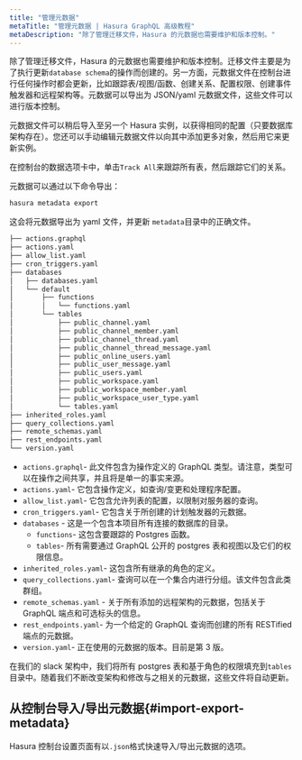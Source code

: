 ```yaml
---
title: "管理元数据"
metaTitle: "管理元数据 | Hasura GraphQL 高级教程"
metaDescription: "除了管理迁移文件，Hasura 的元数据也需要维护和版本控制。"
---
```


除了管理迁移文件，Hasura 的元数据也需要维护和版本控制。迁移文件主要是为了执行更新`database schema`的操作而创建的。另一方面，元数据文件在控制台进行任何操作时都会更新，比如跟踪表/视图/函数、创建关系、配置权限、创建事件触发器和远程架构等。元数据可以导出为 JSON/yaml 元数据文件，这些文件可以进行版本控制。

元数据文件可以稍后导入至另一个 Hasura 实例，以获得相同的配置（只要数据库架构存在）。您还可以手动编辑元数据文件以向其中添加更多对象，然后用它来更新实例。

在控制台的数据选项卡中，单击`Track All`来跟踪所有表，然后跟踪它们的关系。

元数据可以通过以下命令导出：

```bash
hasura metadata export
```

这会将元数据导出为 yaml 文件，并更新 `metadata`目录中的正确文件。

```bash
├── actions.graphql
├── actions.yaml
├── allow_list.yaml
├── cron_triggers.yaml
├── databases
│   ├── databases.yaml
│   └── default
│       ├── functions
│       │   └── functions.yaml
│       └── tables
│           ├── public_channel.yaml
│           ├── public_channel_member.yaml
│           ├── public_channel_thread.yaml
│           ├── public_channel_thread_message.yaml
│           ├── public_online_users.yaml
│           ├── public_user_message.yaml
│           ├── public_users.yaml
│           ├── public_workspace.yaml
│           ├── public_workspace_member.yaml
│           ├── public_workspace_user_type.yaml
│           └── tables.yaml
├── inherited_roles.yaml
├── query_collections.yaml
├── remote_schemas.yaml
├── rest_endpoints.yaml
└── version.yaml
```

- `actions.graphql`- 此文件包含为操作定义的 GraphQL 类型。请注意，类型可以在操作之间共享，并且将是单一的事实来源。
- `actions.yaml`- 它包含操作定义，如查询/变更和处理程序配置。
- `allow_list.yaml`- 它包含允许列表的配置，以限制对服务器的查询。
- `cron_triggers.yaml`- 它包含关于所创建的计划触发器的元数据。
- `databases` - 这是一个包含本项目所有连接的数据库的目录。
   - `functions`- 这包含要跟踪的 Postgres 函数。
   - `tables`- 所有需要通过 GraphQL 公开的 postgres 表和视图以及它们的权限信息。
- `inherited_roles.yaml`- 这包含所有继承的角色的定义。
- `query_collections.yaml`- 查询可以在一个集合内进行分组。该文件包含此类群组。
- `remote_schemas.yaml` - 关于所有添加的远程架构的元数据，包括关于 GraphQL 端点和可选标头的信息。
- `rest_endpoints.yaml`- 为一个给定的 GraphQL 查询而创建的所有 RESTified 端点的元数据。
- `version.yaml`- 正在使用的元数据的版本。目前是第 3 版。

在我们的 slack 架构中，我们将所有 postgres 表和基于角色的权限填充到`tables`目录中。随着我们不断改变架构和修改与之相关的元数据，这些文件将自动更新。

## 从控制台导入/导出元数据{#import-export-metadata}

Hasura 控制台设置页面有以`.json`格式快速导入/导出元数据的选项。
